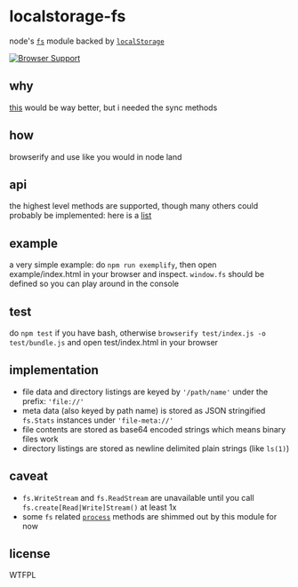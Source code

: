 # localstorage-fs
node's [`fs`](http://nodejs.org/api/fs.html) module backed by [`localStorage`](http://www.w3.org/TR/webstorage/#the-localstorage-attribute)

[![Browser Support](http://ci.testling.com/jessetane/localstorage-fs.png)](http://ci.testling.com/jessetane/localstorage-fs)

## why
[this](https://github.com/juliangruber/level-fs-browser) would be way better, but i needed the sync methods

## how
browserify and use like you would in node land

## api
the highest level methods are supported, though many others could probably be implemented: here is a [list](https://github.com/jessetane/localstorage-fs/blob/master/index.js#L203)

## example
a very simple example: do `npm run exemplify`, then open example/index.html in your browser and inspect. `window.fs` should be defined so you can play around in the console

## test
do `npm test` if you have bash, otherwise `browserify test/index.js -o test/bundle.js` and open test/index.html in your browser

## implementation
* file data and directory listings are keyed by `'/path/name'` under the prefix: `'file://'`
* meta data (also keyed by path name) is stored as JSON stringified `fs.Stats` instances under `'file-meta://'`
* file contents are stored as base64 encoded strings which means binary files work
* directory listings are stored as newline delimited plain strings (like `ls(1)`)

## caveat
* `fs.WriteStream` and `fs.ReadStream` are unavailable until you call `fs.create[Read|Write]Stream()` at least 1x
* some `fs` related [`process`](https://github.com/jessetane/localstorage-fs/blob/master/index.js#L441) methods are shimmed out by this module for now

## license
WTFPL